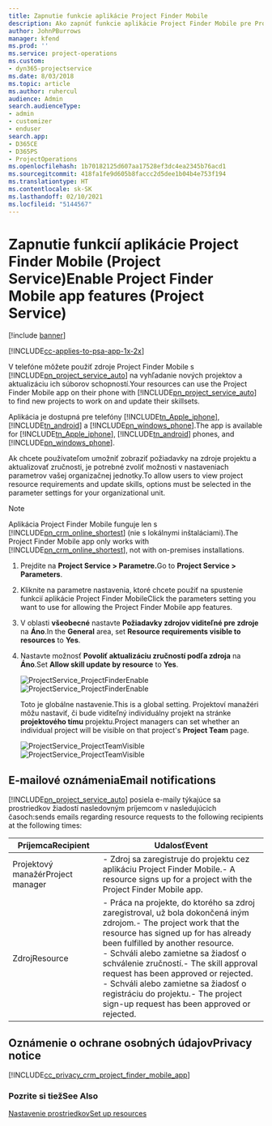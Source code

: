 ```yaml
---
title: Zapnutie funkcie aplikácie Project Finder Mobile
description: Ako zapnúť funkcie aplikácie Project Finder Mobile pre Project Service
author: JohnPBurrows
manager: kfend
ms.prod: ''
ms.service: project-operations
ms.custom:
- dyn365-projectservice
ms.date: 8/03/2018
ms.topic: article
ms.author: ruhercul
audience: Admin
search.audienceType:
- admin
- customizer
- enduser
search.app:
- D365CE
- D365PS
- ProjectOperations
ms.openlocfilehash: 1b70182125d607aa17528ef3dc4ea2345b76acd1
ms.sourcegitcommit: 418fa1fe9d605b8faccc2d5dee1b04b4e753f194
ms.translationtype: HT
ms.contentlocale: sk-SK
ms.lasthandoff: 02/10/2021
ms.locfileid: "5144567"
---
```

# <a name="enable-project-finder-mobile-app-features-project-service"></a><span data-ttu-id="3bdf7-103">Zapnutie funkcií aplikácie Project Finder Mobile (Project Service)</span><span class="sxs-lookup"><span data-stu-id="3bdf7-103">Enable Project Finder Mobile app features (Project Service)</span></span>

[!include [banner](../includes/psa-now-project-operations.md)]

[!INCLUDE[cc-applies-to-psa-app-1x-2x](../includes/cc-applies-to-psa-app-1x-2x.md)]

<span data-ttu-id="3bdf7-104">V telefóne môžete použiť zdroje Project Finder Mobile s [!INCLUDE[pn_project_service_auto](../includes/pn-project-service-auto.md)] na vyhľadanie nových projektov a aktualizáciu ich súborov schopností.</span><span class="sxs-lookup"><span data-stu-id="3bdf7-104">Your resources can use the Project Finder Mobile app on their phone with [!INCLUDE[pn_project_service_auto](../includes/pn-project-service-auto.md)] to find new projects to work on and update their skillsets.</span></span>  
  
 <span data-ttu-id="3bdf7-105">Aplikácia je dostupná pre telefóny [!INCLUDE[tn_Apple_iphone](../includes/tn-apple-iphone.md)], [!INCLUDE[tn_android](../includes/tn-android.md)] a [!INCLUDE[pn_windows_phone](../includes/pn-windows-phone.md)].</span><span class="sxs-lookup"><span data-stu-id="3bdf7-105">The app is available for [!INCLUDE[tn_Apple_iphone](../includes/tn-apple-iphone.md)], [!INCLUDE[tn_android](../includes/tn-android.md)] phones, and [!INCLUDE[pn_windows_phone](../includes/pn-windows-phone.md)].</span></span>  
    
 <span data-ttu-id="3bdf7-106">Ak chcete používateľom umožniť zobraziť požiadavky na zdroje projektu a aktualizovať zručnosti, je potrebné zvoliť možnosti v nastaveniach parametrov vašej organizačnej jednotky.</span><span class="sxs-lookup"><span data-stu-id="3bdf7-106">To allow users to view project resource requirements and update skills, options must be selected in the parameter settings for your organizational unit.</span></span>
  
> [!NOTE]
>  <span data-ttu-id="3bdf7-107">Aplikácia Project Finder Mobile funguje len s [!INCLUDE[pn_crm_online_shortest](../includes/pn-crm-online-shortest.md)] (nie s lokálnymi inštaláciami).</span><span class="sxs-lookup"><span data-stu-id="3bdf7-107">The Project Finder Mobile app only works with [!INCLUDE[pn_crm_online_shortest](../includes/pn-crm-online-shortest.md)], not with on-premises installations.</span></span>  
  
1. <span data-ttu-id="3bdf7-108">Prejdite na **Project Service > Parametre.**</span><span class="sxs-lookup"><span data-stu-id="3bdf7-108">Go to **Project Service > Parameters**.</span></span>  
  
2. <span data-ttu-id="3bdf7-109">Kliknite na parametre nastavenia, ktoré chcete použiť na spustenie funkcií aplikácie Project Finder Mobile</span><span class="sxs-lookup"><span data-stu-id="3bdf7-109">Click the parameters setting you want to use for allowing the Project Finder Mobile app features.</span></span>  
  
3. <span data-ttu-id="3bdf7-110">V oblasti **všeobecné** nastavte **Požiadavky zdrojov viditeľné pre zdroje** na **Áno**.</span><span class="sxs-lookup"><span data-stu-id="3bdf7-110">In the **General** area, set **Resource requirements visible to resources** to **Yes**.</span></span>  
  
4. <span data-ttu-id="3bdf7-111">Nastavte možnosť **Povoliť aktualizáciu zručností podľa zdroja** na **Áno**.</span><span class="sxs-lookup"><span data-stu-id="3bdf7-111">Set **Allow skill update by resource** to **Yes**.</span></span>  
  
   <span data-ttu-id="3bdf7-112">![ProjectService_ProjectFinderEnable](../psa/media/project-service-project-finder-enable.png "ProjectService_ProjectFinderEnable")</span><span class="sxs-lookup"><span data-stu-id="3bdf7-112">![ProjectService_ProjectFinderEnable](../psa/media/project-service-project-finder-enable.png "ProjectService_ProjectFinderEnable")</span></span>  
  
   <span data-ttu-id="3bdf7-113">Toto je globálne nastavenie.</span><span class="sxs-lookup"><span data-stu-id="3bdf7-113">This is a global setting.</span></span> <span data-ttu-id="3bdf7-114">Projektoví manažéri môžu nastaviť, či bude viditeľný individuálny projekt na stránke **projektového tímu** projektu.</span><span class="sxs-lookup"><span data-stu-id="3bdf7-114">Project managers can set whether an individual project will be visible on that project's **Project Team** page.</span></span>  
  
   <span data-ttu-id="3bdf7-115">![ProjectService_ProjectTeamVisible](../psa/media/project-service-project-team-visible.png "ProjectService_ProjectTeamVisible")</span><span class="sxs-lookup"><span data-stu-id="3bdf7-115">![ProjectService_ProjectTeamVisible](../psa/media/project-service-project-team-visible.png "ProjectService_ProjectTeamVisible")</span></span>  
  
## <a name="email-notifications"></a><span data-ttu-id="3bdf7-116">E-mailové oznámenia</span><span class="sxs-lookup"><span data-stu-id="3bdf7-116">Email notifications</span></span>  
 [!INCLUDE[pn_project_service_auto](../includes/pn-project-service-auto.md)] <span data-ttu-id="3bdf7-117">posiela e-maily týkajúce sa prostriedkov žiadostí nasledovným príjemcom v nasledujúcich časoch:</span><span class="sxs-lookup"><span data-stu-id="3bdf7-117">sends emails regarding resource requests to the following recipients at the following times:</span></span>  
  
|<span data-ttu-id="3bdf7-118">Príjemca</span><span class="sxs-lookup"><span data-stu-id="3bdf7-118">Recipient</span></span>|<span data-ttu-id="3bdf7-119">Udalosť</span><span class="sxs-lookup"><span data-stu-id="3bdf7-119">Event</span></span>|  
|---------------|-----------|  
|<span data-ttu-id="3bdf7-120">Projektový manažér</span><span class="sxs-lookup"><span data-stu-id="3bdf7-120">Project manager</span></span>|<span data-ttu-id="3bdf7-121">- Zdroj sa zaregistruje do projektu cez aplikáciu Project Finder Mobile.</span><span class="sxs-lookup"><span data-stu-id="3bdf7-121">- A resource signs up for a project with the Project Finder Mobile app.</span></span>|  
|<span data-ttu-id="3bdf7-122">Zdroj</span><span class="sxs-lookup"><span data-stu-id="3bdf7-122">Resource</span></span>|<span data-ttu-id="3bdf7-123">- Práca na projekte, do ktorého sa zdroj zaregistroval, už bola dokončená iným zdrojom.</span><span class="sxs-lookup"><span data-stu-id="3bdf7-123">- The project work that the resource has signed up for has already been fulfilled by another resource.</span></span><br /><span data-ttu-id="3bdf7-124">- Schváli alebo zamietne sa žiadosť o schválenie zručností.</span><span class="sxs-lookup"><span data-stu-id="3bdf7-124">- The skill approval request has been approved or rejected.</span></span><br /><span data-ttu-id="3bdf7-125">- Schváli alebo zamietne sa žiadosť o registráciu do projektu.</span><span class="sxs-lookup"><span data-stu-id="3bdf7-125">- The project sign-up request has been approved or rejected.</span></span>|  
  
## <a name="privacy-notice"></a><span data-ttu-id="3bdf7-126">Oznámenie o ochrane osobných údajov</span><span class="sxs-lookup"><span data-stu-id="3bdf7-126">Privacy notice</span></span>  
 [!INCLUDE[cc_privacy_crm_project_finder_mobile_app](../includes/cc-privacy-crm-project-finder-mobile-app.md)]  
  
### <a name="see-also"></a><span data-ttu-id="3bdf7-127">Pozrite si tiež</span><span class="sxs-lookup"><span data-stu-id="3bdf7-127">See Also</span></span>  
 [<span data-ttu-id="3bdf7-128">Nastavenie prostriedkov</span><span class="sxs-lookup"><span data-stu-id="3bdf7-128">Set up resources</span></span>](../psa/set-up-resources.md)
